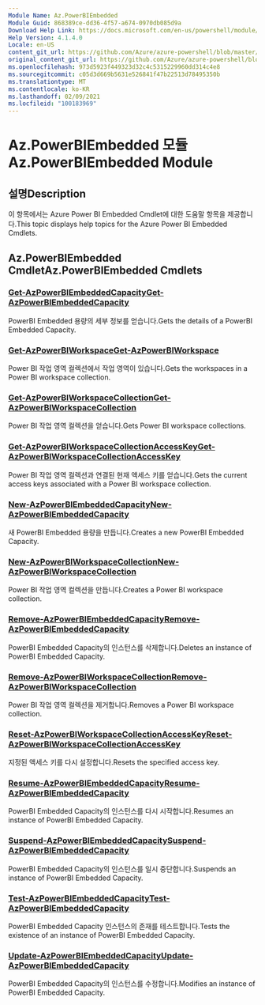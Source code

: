 ```yaml
---
Module Name: Az.PowerBIEmbedded
Module Guid: 868389ce-dd36-4f57-a674-0970db085d9a
Download Help Link: https://docs.microsoft.com/en-us/powershell/module/az.powerbiembedded
Help Version: 4.1.4.0
Locale: en-US
content_git_url: https://github.com/Azure/azure-powershell/blob/master/src/PowerBIEmbedded/PowerBIEmbedded/help/Az.PowerBIEmbedded.md
original_content_git_url: https://github.com/Azure/azure-powershell/blob/master/src/PowerBIEmbedded/PowerBIEmbedded/help/Az.PowerBIEmbedded.md
ms.openlocfilehash: 973d5923f449323d32c4c5315229960dd314c4e8
ms.sourcegitcommit: c05d3d669b5631e526841f47b22513d78495350b
ms.translationtype: MT
ms.contentlocale: ko-KR
ms.lasthandoff: 02/09/2021
ms.locfileid: "100183969"
---
```

# <span data-ttu-id="3dfaa-101">Az.PowerBIEmbedded 모듈</span><span class="sxs-lookup"><span data-stu-id="3dfaa-101">Az.PowerBIEmbedded Module</span></span>
## <span data-ttu-id="3dfaa-102">설명</span><span class="sxs-lookup"><span data-stu-id="3dfaa-102">Description</span></span>
<span data-ttu-id="3dfaa-103">이 항목에서는 Azure Power BI Embedded Cmdlet에 대한 도움말 항목을 제공합니다.</span><span class="sxs-lookup"><span data-stu-id="3dfaa-103">This topic displays help topics for the Azure Power BI Embedded Cmdlets.</span></span>

## <span data-ttu-id="3dfaa-104">Az.PowerBIEmbedded Cmdlet</span><span class="sxs-lookup"><span data-stu-id="3dfaa-104">Az.PowerBIEmbedded Cmdlets</span></span>
### [<span data-ttu-id="3dfaa-105">Get-AzPowerBIEmbeddedCapacity</span><span class="sxs-lookup"><span data-stu-id="3dfaa-105">Get-AzPowerBIEmbeddedCapacity</span></span>](Get-AzPowerBIEmbeddedCapacity.md)
<span data-ttu-id="3dfaa-106">PowerBI Embedded 용량의 세부 정보를 얻습니다.</span><span class="sxs-lookup"><span data-stu-id="3dfaa-106">Gets the details of a PowerBI Embedded Capacity.</span></span>

### [<span data-ttu-id="3dfaa-107">Get-AzPowerBIWorkspace</span><span class="sxs-lookup"><span data-stu-id="3dfaa-107">Get-AzPowerBIWorkspace</span></span>](Get-AzPowerBIWorkspace.md)
<span data-ttu-id="3dfaa-108">Power BI 작업 영역 컬렉션에서 작업 영역이 있습니다.</span><span class="sxs-lookup"><span data-stu-id="3dfaa-108">Gets the workspaces in a Power BI workspace collection.</span></span>

### [<span data-ttu-id="3dfaa-109">Get-AzPowerBIWorkspaceCollection</span><span class="sxs-lookup"><span data-stu-id="3dfaa-109">Get-AzPowerBIWorkspaceCollection</span></span>](Get-AzPowerBIWorkspaceCollection.md)
<span data-ttu-id="3dfaa-110">Power BI 작업 영역 컬렉션을 얻습니다.</span><span class="sxs-lookup"><span data-stu-id="3dfaa-110">Gets Power BI workspace collections.</span></span>

### [<span data-ttu-id="3dfaa-111">Get-AzPowerBIWorkspaceCollectionAccessKey</span><span class="sxs-lookup"><span data-stu-id="3dfaa-111">Get-AzPowerBIWorkspaceCollectionAccessKey</span></span>](Get-AzPowerBIWorkspaceCollectionAccessKey.md)
<span data-ttu-id="3dfaa-112">Power BI 작업 영역 컬렉션과 연결된 현재 액세스 키를 얻습니다.</span><span class="sxs-lookup"><span data-stu-id="3dfaa-112">Gets the current access keys associated with a Power BI workspace collection.</span></span>

### [<span data-ttu-id="3dfaa-113">New-AzPowerBIEmbeddedCapacity</span><span class="sxs-lookup"><span data-stu-id="3dfaa-113">New-AzPowerBIEmbeddedCapacity</span></span>](New-AzPowerBIEmbeddedCapacity.md)
<span data-ttu-id="3dfaa-114">새 PowerBI Embedded 용량을 만듭니다.</span><span class="sxs-lookup"><span data-stu-id="3dfaa-114">Creates a new PowerBI Embedded Capacity.</span></span>

### [<span data-ttu-id="3dfaa-115">New-AzPowerBIWorkspaceCollection</span><span class="sxs-lookup"><span data-stu-id="3dfaa-115">New-AzPowerBIWorkspaceCollection</span></span>](New-AzPowerBIWorkspaceCollection.md)
<span data-ttu-id="3dfaa-116">Power BI 작업 영역 컬렉션을 만듭니다.</span><span class="sxs-lookup"><span data-stu-id="3dfaa-116">Creates a Power BI workspace collection.</span></span>

### [<span data-ttu-id="3dfaa-117">Remove-AzPowerBIEmbeddedCapacity</span><span class="sxs-lookup"><span data-stu-id="3dfaa-117">Remove-AzPowerBIEmbeddedCapacity</span></span>](Remove-AzPowerBIEmbeddedCapacity.md)
<span data-ttu-id="3dfaa-118">PowerBI Embedded Capacity의 인스턴스를 삭제합니다.</span><span class="sxs-lookup"><span data-stu-id="3dfaa-118">Deletes an instance of PowerBI Embedded Capacity.</span></span>

### [<span data-ttu-id="3dfaa-119">Remove-AzPowerBIWorkspaceCollection</span><span class="sxs-lookup"><span data-stu-id="3dfaa-119">Remove-AzPowerBIWorkspaceCollection</span></span>](Remove-AzPowerBIWorkspaceCollection.md)
<span data-ttu-id="3dfaa-120">Power BI 작업 영역 컬렉션을 제거합니다.</span><span class="sxs-lookup"><span data-stu-id="3dfaa-120">Removes a Power BI workspace collection.</span></span>

### [<span data-ttu-id="3dfaa-121">Reset-AzPowerBIWorkspaceCollectionAccessKey</span><span class="sxs-lookup"><span data-stu-id="3dfaa-121">Reset-AzPowerBIWorkspaceCollectionAccessKey</span></span>](Reset-AzPowerBIWorkspaceCollectionAccessKey.md)
<span data-ttu-id="3dfaa-122">지정된 액세스 키를 다시 설정합니다.</span><span class="sxs-lookup"><span data-stu-id="3dfaa-122">Resets the specified access key.</span></span>

### [<span data-ttu-id="3dfaa-123">Resume-AzPowerBIEmbeddedCapacity</span><span class="sxs-lookup"><span data-stu-id="3dfaa-123">Resume-AzPowerBIEmbeddedCapacity</span></span>](Resume-AzPowerBIEmbeddedCapacity.md)
<span data-ttu-id="3dfaa-124">PowerBI Embedded Capacity의 인스턴스를 다시 시작합니다.</span><span class="sxs-lookup"><span data-stu-id="3dfaa-124">Resumes an instance of PowerBI Embedded Capacity.</span></span>

### [<span data-ttu-id="3dfaa-125">Suspend-AzPowerBIEmbeddedCapacity</span><span class="sxs-lookup"><span data-stu-id="3dfaa-125">Suspend-AzPowerBIEmbeddedCapacity</span></span>](Suspend-AzPowerBIEmbeddedCapacity.md)
<span data-ttu-id="3dfaa-126">PowerBI Embedded Capacity의 인스턴스를 일시 중단합니다.</span><span class="sxs-lookup"><span data-stu-id="3dfaa-126">Suspends an instance of PowerBI Embedded Capacity.</span></span>

### [<span data-ttu-id="3dfaa-127">Test-AzPowerBIEmbeddedCapacity</span><span class="sxs-lookup"><span data-stu-id="3dfaa-127">Test-AzPowerBIEmbeddedCapacity</span></span>](Test-AzPowerBIEmbeddedCapacity.md)
<span data-ttu-id="3dfaa-128">PowerBI Embedded Capacity 인스턴스의 존재를 테스트합니다.</span><span class="sxs-lookup"><span data-stu-id="3dfaa-128">Tests the existence of an instance of PowerBI Embedded Capacity.</span></span>

### [<span data-ttu-id="3dfaa-129">Update-AzPowerBIEmbeddedCapacity</span><span class="sxs-lookup"><span data-stu-id="3dfaa-129">Update-AzPowerBIEmbeddedCapacity</span></span>](Update-AzPowerBIEmbeddedCapacity.md)
<span data-ttu-id="3dfaa-130">PowerBI Embedded Capacity의 인스턴스를 수정합니다.</span><span class="sxs-lookup"><span data-stu-id="3dfaa-130">Modifies  an instance of PowerBI Embedded Capacity.</span></span>

